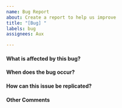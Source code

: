 ```yaml
---
name: Bug Report
about: Create a report to help us improve
title: "[Bug] "
labels: bug
assignees: Aux

---
```


<!--- Provide a general summary of your issue in the Title above -->

#### What is affected by this bug?
<!-- Packages, clients, entities, etc... -->

#### When does the bug occur?
<!-- When creating client, logging in, on an event firing, using a specific method, etc... -->

#### How can this issue be replicated?
<!-- A short snippet of source, a link to the offending code, or a step-by-step list -->

#### Other Comments
